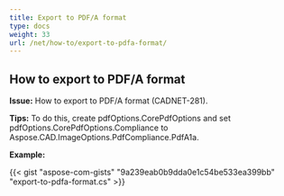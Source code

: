 ```yaml
---
title: Export to PDF/A format
type: docs
weight: 33
url: /net/how-to/export-to-pdfa-format/
---
```


## **How to export to PDF/A format**

**Issue:** How to export to PDF/A format (CADNET-281).

**Tips:** To do this, create pdfOptions.CorePdfOptions and set pdfOptions.CorePdfOptions.Compliance to Aspose.CAD.ImageOptions.PdfCompliance.PdfA1a.

**Example:**

{{< gist "aspose-com-gists" "9a239eab0b9dda0e1c54be533ea399bb" "export-to-pdfa-format.cs" >}}